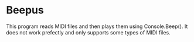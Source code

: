 # Beepus
This program reads MIDI files and then plays them using Console.Beep(). It does not work prefectly and only supports some types of MIDI files. 
